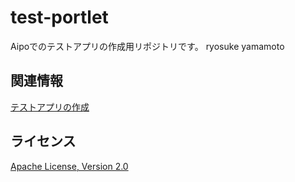 test-portlet
====

Aipoでのテストアプリの作成用リポジトリです。
ryosuke yamamoto


関連情報
--------
[テストアプリの作成](http://doc.aipo.com/create_app/)

ライセンス
----------
[Apache License, Version 2.0](http://www.apache.org/licenses/LICENSE-2.0)
